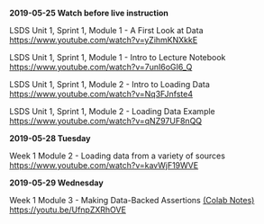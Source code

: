 
**2019-05-25 Watch before live instruction**  

LSDS Unit 1, Sprint 1, Module 1 - A First Look at Data  
https://www.youtube.com/watch?v=yZihmKNXkkE  

LSDS Unit 1, Sprint 1, Module 1 - Intro to Lecture Notebook  
https://www.youtube.com/watch?v=7unI6oGI6_Q  

LSDS Unit 1, Sprint 1, Module 2 - Intro to Loading Data  
https://www.youtube.com/watch?v=Nq3FJnfste4 

LSDS Unit 1, Sprint 1, Module 2 - Loading Data Example  
https://www.youtube.com/watch?v=qNZ97UF8nQQ  

**2019-05-28 Tuesday**  

Week 1 Module 2 - Loading data from a variety of sources  
https://www.youtube.com/watch?v=kavWjF19WVE  

**2019-05-29 Wednesday**  

Week 1 Module 3 - Making Data-Backed Assertions  [(Colab Notes)](https://colab.research.google.com/drive/1VMaZ-TH7AKk8SWJM3hctYYsmGIp3HHOF)  
https://youtu.be/UfnpZXRhOVE  





